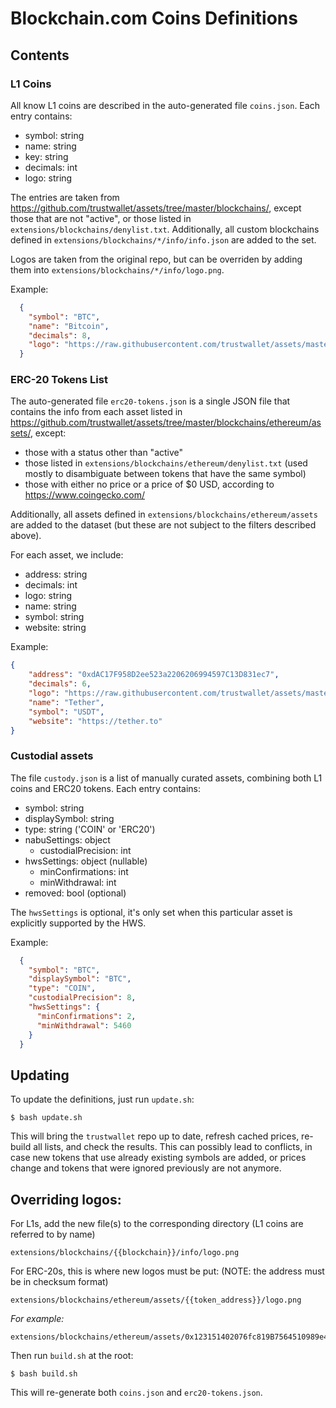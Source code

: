 # Blockchain.com Coins Definitions

## Contents

### L1 Coins

All know L1 coins are described in the auto-generated file `coins.json`. Each entry contains:

 - symbol: string
 - name: string
 - key: string
 - decimals: int
 - logo: string

The entries are taken from https://github.com/trustwallet/assets/tree/master/blockchains/, except those that are not "active", or those listed in `extensions/blockchains/denylist.txt`. Additionally, all custom blockchains defined in `extensions/blockchains/*/info/info.json` are added to the set.

Logos are taken from the original repo, but can be overriden by adding them into `extensions/blockchains/*/info/logo.png`.

Example: 

```json
  {
    "symbol": "BTC",
    "name": "Bitcoin",
    "decimals": 8,
    "logo": "https://raw.githubusercontent.com/trustwallet/assets/master/blockchains/bitcoin/info/logo.png"
  }
```

### ERC-20 Tokens List

The auto-generated file `erc20-tokens.json` is a single JSON file that contains the info from each asset listed in https://github.com/trustwallet/assets/tree/master/blockchains/ethereum/assets/, except:

 - those with a status other than "active"
 - those listed in `extensions/blockchains/ethereum/denylist.txt` (used mostly to disambiguate between tokens that have the same symbol)
 - those with either no price or a price of $0 USD, according to https://www.coingecko.com/

Additionally, all assets defined in `extensions/blockchains/ethereum/assets` are added to the dataset (but these are not subject to the filters described above).

For each asset, we include:
 - address: string
 - decimals: int
 - logo: string
 - name: string
 - symbol: string
 - website: string

Example:

```json
{
    "address": "0xdAC17F958D2ee523a2206206994597C13D831ec7",
    "decimals": 6,
    "logo": "https://raw.githubusercontent.com/trustwallet/assets/master/blockchains/ethereum/assets/0xdAC17F958D2ee523a2206206994597C13D831ec7/logo.png",
    "name": "Tether",
    "symbol": "USDT",
    "website": "https://tether.to"
}
```

### Custodial assets

The file `custody.json` is a list of manually curated assets, combining both L1 coins and ERC20 tokens. Each entry contains:

 - symbol: string
 - displaySymbol: string
 - type: string ('COIN' or 'ERC20')
 - nabuSettings: object
    - custodialPrecision: int
 - hwsSettings: object (nullable)
    - minConfirmations: int
    - minWithdrawal: int
 - removed: bool (optional)

The `hwsSettings` is optional, it's only set when this particular asset is explicitly supported by the HWS.

Example:
```json
  {
    "symbol": "BTC",
    "displaySymbol": "BTC",
    "type": "COIN",
    "custodialPrecision": 8,
    "hwsSettings": {
      "minConfirmations": 2,
      "minWithdrawal": 5460
    }
  }
```

## Updating

To update the definitions, just run `update.sh`:

```
$ bash update.sh
```

This will bring the `trustwallet` repo up to date, refresh cached prices, re-build all lists, and check the results. This can possibly lead to conflicts, in case new tokens that use already existing symbols are added, or prices change and tokens that were ignored previously are not anymore.

## Overriding logos:

For L1s, add the new file(s) to the corresponding directory (L1 coins are referred to by name)

```
extensions/blockchains/{{blockchain}}/info/logo.png
```

For ERC-20s, this is where new logos must be put: (NOTE: the address must be in checksum format)

```
extensions/blockchains/ethereum/assets/{{token_address}}/logo.png
```

_For example:_

```
extensions/blockchains/ethereum/assets/0x123151402076fc819B7564510989e475c9cD93CA/logo.png
```

Then run `build.sh` at the root:

```
$ bash build.sh
```

This will re-generate both `coins.json` and `erc20-tokens.json`.